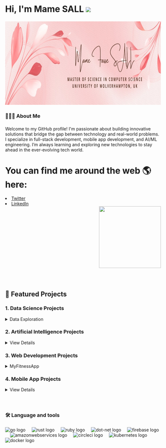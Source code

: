 <h1>Hi, I'm Mame SALL  <img height="30" src="https://www.pngkey.com/png/full/134-1349748_waving-hand-sign-m-f-waving-hand-emoji.png"  /> </h1>

###


<div align="center">
  <img height="270" width="1000" src="https://github.com/mfs135/mfs135/blob/main/image.png"  />
</div>


###


<h3 align="left"> 👩🏼‍💻 About Me</h3>

###

<p align="left">Welcome to my GitHub profile! I'm passionate about building innovative solutions that bridge the gap between technology and real-world problems. I specialize in full-stack development, mobile app development, and AI/ML engineering. I’m always learning and exploring new technologies to stay ahead in the ever-evolving tech world.


<div align="left">
   <h1>You can find me around the web 🌎 here:</h1>
  <li><a href="https://twitter.com/yourusername">Twitter</a></li>
  <li><a href="https://linkedin.com/in/yourusername">LinkedIn</a></li>
</div>
<div align="right">
   <img height="200" width="200" style="display: inline-block;" src="https://media1.giphy.com/media/NgurY1o4z080Jfoyzw/giphy.gif?cid=6c09b9528x3e8phsv5q4n5mcftewgi0xh99zfdqcqppub0xk&ep=v1_stickers_search&rid=giphy.gif&ct=s" />
</div>

</p>

###

<br>

## 🚀 **Featured Projects**  


### 1. **Data Science Projects**  
<details>
<summary>Data Exploration</summary>

A mobile app built with **React Native** to help users track their workouts, set fitness goals, and monitor progress.  
- **Features**: Workout logging, progress charts, reminders  
- **Tech Stack**: React Native, Firebase, Redux  
- [View Project](link-to-repo)  
</details>



### 2. **Artificial Intelligence Projects**  
<details>
<summary>View Details</summary>

A full-stack e-commerce platform with user authentication, product management, and payment integration.  
- **Features**: User roles, product search, Stripe payment gateway  
- **Tech Stack**: React, Node.js, MongoDB  
- [View Project](link-to-repo)  
</details>



### 3. **Web Development Projects**  
<details>
<summary>MyFitnessApp</summary>

MyFitnessApp is a web application designed to help users track their fitness goals. Built with **Laravel** for the backend and **React** for the frontend.  
- **Features**: manage workouts, and monitor progress.  
- **Tech Stack**: React, Laravel, Git  
- [View Project](https://github.com/mfs135/MyFitnessApp)  
</details>



### 4. **Mobile App Projects**  
<details>
<summary>View Details</summary>

A machine learning model to predict trends based on historical data.  
- **Features**: Data cleaning, model training, visualization  
- **Tech Stack**: Python, Pandas, Scikit-learn, Matplotlib  
- [View Project](link-to-repo)  
</details>


###


<br>

<h3 align="left">🛠 Language and tools</h3>

###

<div align="left">
  <img src="https://cdn.jsdelivr.net/gh/devicons/devicon/icons/go/go-original-wordmark.svg" height="40" alt="go logo"  />
  <img width="12" />
  <img src="https://cdn.jsdelivr.net/gh/devicons/devicon/icons/rust/rust-original.svg" height="40" alt="rust logo"  />
  <img width="12" />
  <img src="https://cdn.jsdelivr.net/gh/devicons/devicon/icons/ruby/ruby-plain-wordmark.svg" height="40" alt="ruby logo"  />
  <img width="12" />
  <img src="https://cdn.jsdelivr.net/gh/devicons/devicon/icons/dot-net/dot-net-plain-wordmark.svg" height="40" alt="dot-net logo"  />
  <img width="12" />
  <img src="https://cdn.jsdelivr.net/gh/devicons/devicon/icons/firebase/firebase-plain-wordmark.svg" height="40" alt="firebase logo"  />
  <img width="12" />
  <img src="https://cdn.jsdelivr.net/gh/devicons/devicon/icons/amazonwebservices/amazonwebservices-line-wordmark.svg" height="40" alt="amazonwebservices logo"  />
  <img width="12" />
  <img src="https://cdn.jsdelivr.net/gh/devicons/devicon/icons/circleci/circleci-plain.svg" height="40" alt="circleci logo"  />
  <img width="12" />
  <img src="https://cdn.jsdelivr.net/gh/devicons/devicon/icons/kubernetes/kubernetes-plain.svg" height="40" alt="kubernetes logo"  />
  <img width="12" />
  <img src="https://cdn.jsdelivr.net/gh/devicons/devicon/icons/docker/docker-plain-wordmark.svg" height="40" alt="docker logo"  />
</div>

###

